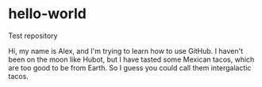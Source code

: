 # hello-world
Test repository

Hi, my name is Alex, and I'm trying to learn how to use GitHub. I haven't been on the moon like Hubot, but I have tasted some Mexican tacos, which are too good to be from Earth. So I guess you could call them intergalactic tacos.
